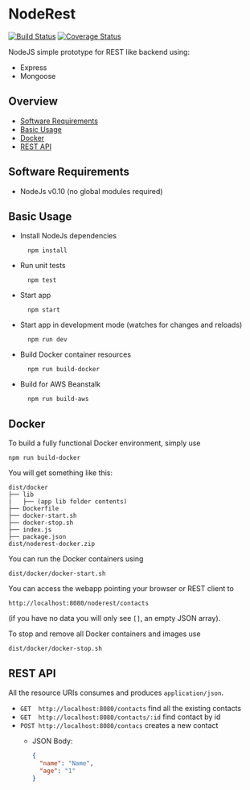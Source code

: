 # NodeRest
[![Build Status](https://travis-ci.org/balder-otium360/noderest.svg?branch=master)](https://travis-ci.org/balder-otium360/noderest)
[![Coverage Status](https://coveralls.io/repos/balder-otium360/noderest/badge.svg?branch=master)](https://coveralls.io/r/balder-otium360/noderest?branch=master)

NodeJS simple prototype for REST like backend using:
+ Express
+ Mongoose

## Overview

* [Software Requirements](#software-requirements)
* [Basic Usage](#basic-usage)
* [Docker](#docker)
* [REST API](#rest-api)

## Software Requirements

* NodeJs v0.10 (no global modules required)


## Basic Usage

* Install NodeJs dependencies

        npm install
* Run unit tests

        npm test
* Start app

        npm start
* Start app in development mode (watches for changes and reloads)

        npm run dev
* Build Docker container resources

        npm run build-docker
* Build for AWS Beanstalk

        npm run build-aws


## Docker

To build a fully functional Docker environment, simply use

    npm run build-docker

You will get something like this:

    dist/docker
    ├── lib
    |   ├── (app lib folder contents)
    ├── Dockerfile
    ├── docker-start.sh
    ├── docker-stop.sh
    ├── index.js
    ├── package.json
    dist/noderest-docker.zip

You can run the Docker containers using

    dist/docker/docker-start.sh

You can access the webapp pointing your browser or REST client to

    http://localhost:8080/noderest/contacts
(if you have no data you will only see `[]`, an empty JSON array).

To stop and remove all Docker containers and images use

    dist/docker/docker-stop.sh

## REST API

All the resource URIs consumes and produces `application/json`.

* `GET  http://localhost:8080/contacts` find all the existing contacts
* `GET  http://localhost:8080/contacts/:id` find contact by id
* `POST http://localhost:8080/contacs` creates a new contact
  -  JSON Body:

      ```json
      {
        "name": "Name",
        "age": "1"
      }
      ```



